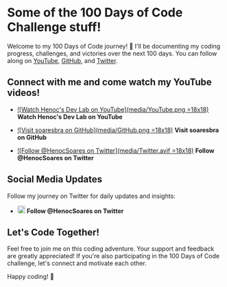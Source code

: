 # Some of the 100 Days of Code Challenge stuff!

Welcome to my 100 Days of Code journey! 🚀 I'll be documenting my coding progress, challenges, and victories over the next 100 days. You can follow along on [YouTube](https://www.youtube.com/@HenocSoares), [GitHub](https://github.com/soaresbra/100-days-of-code), and [Twitter](https://twitter.com/HenocSoares).

## Connect with me and come watch my YouTube videos!

- [![Watch Henoc's Dev Lab on YouTube](media/YouTube.png =18x18)](https://www.youtube.com/@HenocSoares) **Watch Henoc's Dev Lab on YouTube**

- [![Visit soaresbra on GitHub](media/GitHub.png =18x18)](https://github.com/soaresbra) **Visit soaresbra on GitHub**

- [![Follow @HenocSoares on Twitter](media/Twitter.avif =18x18)](https://twitter.com/HenocSoares) **Follow @HenocSoares on Twitter**

## Social Media Updates

Follow my journey on Twitter for daily updates and insights:

- <img src="media/Twitter.avif" alt="Twitter Logo" width="18"> **Follow @HenocSoares on Twitter**

## Let's Code Together!

Feel free to join me on this coding adventure. Your support and feedback are greatly appreciated! If you're also participating in the 100 Days of Code challenge, let's connect and motivate each other.

Happy coding! 🎉
